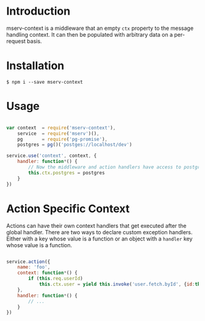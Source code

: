 # Introduction
mserv-context is a middleware that an empty `ctx` property to the message handling context. It can then be populated with arbitrary data on a per-request basis.

# Installation

	$ npm i --save mserv-context

# Usage

```js

var context  = require('mserv-context'),
	service  = require('mserv')(),
	pg       = require('pg-promise'),
	postgres = pg()('postges://localhost/dev')

service.use('context', context, {
	handler: function*() {
		// Now the middleware and action handlers have access to postgres
		this.ctx.postgres = postgres
	}
})

```

# Action Specific Context

Actions can have their own context handlers that get executed after the global handler.
There are two ways to declare custom exception handlers. Either with a key whose value is
a function or an object with a `handler` key whose value is a function.

```js

service.action({
	name: 'foo',
	context: function*() {
		if (this.req.userId)
			this.ctx.user = yield this.invoke('user.fetch.byId', {id:this.req.userId})
	},
	handler: function*() {
		// ...
	}
})

```

